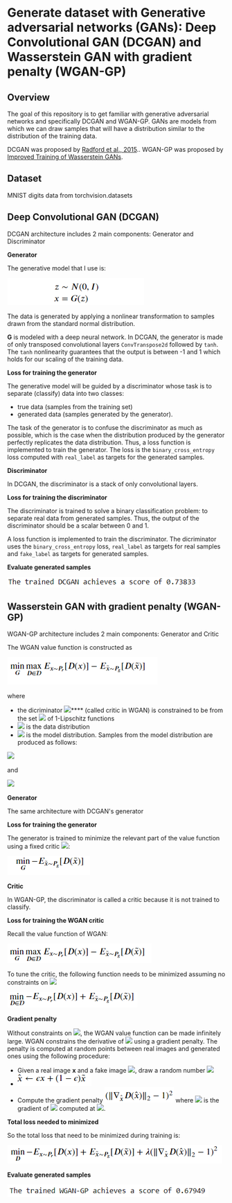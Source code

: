 # Generate dataset with Generative adversarial networks (GANs): Deep Convolutional GAN (DCGAN) and Wasserstein GAN with gradient penalty (WGAN-GP)



## Overview
The goal of this repository is to get familiar with generative adversarial networks and specifically DCGAN and WGAN-GP. GANs are models from which we can draw samples that will have a distribution similar to the distribution of the training data.


DCGAN was proposed by [Radford et al., 2015](https://arxiv.org/pdf/1511.06434.pdf).. WGAN-GP was proposed by  [Improved Training of Wasserstein GANs](https://arxiv.org/pdf/1704.00028.pdf).

## Dataset 
MNIST digits data from torchvision.datasets

## Deep Convolutional GAN (DCGAN)
DCGAN architecture includes 2 main components: Generator and Discriminator

**Generator**

The generative model that I use is:

<img src="https://github.com/huongdo108/generate-dataset-with-DCGAN--WGAN-GP/blob/master/images/dcgan_generator.PNG" align="centre">



The data is generated by applying a nonlinear transformation to samples drawn from the standard normal distribution.

**G** is modeled with a deep neural network. In DCGAN, the generator is made of only transposed convolutional layers `ConvTranspose2d` followed by `tanh`. 
The `tanh` nonlinearity guarantees that the output is between -1 and 1 which holds for our scaling of the training data.

**Loss for training the generator**

The generative model will be guided by a discriminator whose task is to separate (classify) data into two classes:
* true data (samples from the training set)
* generated data (samples generated by the generator).

The task of the generator is to confuse the discriminator as much as possible, which is the case when the distribution produced by the generator perfectly replicates the data distribution. Thus, a loss function is implemented to train the generator. The loss is the `binary_cross_entropy` loss computed with `real_label` as targets for the generated samples.

**Discriminator**

In DCGAN, the discriminator is a stack of only convolutional layers.

**Loss for training the discriminator**

The discriminator is trained to solve a binary classification problem: to separate real data from generated samples. Thus, the output of the discriminator should be a scalar between 0 and 1. 

A loss function is implemented to train the discriminator. The dicriminator uses the `binary_cross_entropy` loss,  `real_label` as targets for real samples and `fake_label` as targets for generated samples.

**Evaluate generated samples**

<img src="https://github.com/huongdo108/generate-dataset-with-DCGAN--WGAN-GP/blob/master/images/dcgan_score.PNG" align="centre">

## Wasserstein GAN with gradient penalty (WGAN-GP)

WGAN-GP architecture includes 2 main components: Generator and Critic

The WGAN value function is constructed as

<img src="https://github.com/huongdo108/generate-dataset-with-DCGAN--WGAN-GP/blob/master/images/wgan.PNG" align="centre">

where
* the dicriminator <img src="https://render.githubusercontent.com/render/math?math=D">**** (called critic in WGAN) is constrained to be from the set <img src="https://render.githubusercontent.com/render/math?math=\mathcal{D}"> of 1-Lipschitz functions
* <img src="https://render.githubusercontent.com/render/math?math=P_r"> is the data distribution
* <img src="https://render.githubusercontent.com/render/math?math=P_g"> is the model distribution. Samples from the model distribution are produced as follows:

<img src="https://render.githubusercontent.com/render/math?math=z \sim N(0, I)">

and

<img src="https://render.githubusercontent.com/render/math?math=\tilde x = G(z)">

**Generator**

The same architecture with DCGAN's generator

**Loss for training the generator**

The generator is trained to minimize the relevant part of the value function using a fixed critic <img src="https://render.githubusercontent.com/render/math?math=D">:


<img src="https://github.com/huongdo108/generate-dataset-with-DCGAN--WGAN-GP/blob/master/images/wgan_g_loss.PNG" align="centre">

**Critic**

In WGAN-GP, the discriminator is called a critic because it is not trained to classify. 

**Loss for training the WGAN critic**

Recall the value function of WGAN:

<img src="https://github.com/huongdo108/generate-dataset-with-DCGAN--WGAN-GP/blob/master/images/wgan_critic1.PNG" align="centre">

To tune the critic, the following function needs to be minimized assuming no constraints on <img src="https://render.githubusercontent.com/render/math?math=D">

<img src="https://github.com/huongdo108/generate-dataset-with-DCGAN--WGAN-GP/blob/master/images/wgan_critic2.PNG" align="centre">



**Gradient penalty**

Without constraints on <img src="https://render.githubusercontent.com/render/math?math=D">, the WGAN value function can be made infinitely large. WGAN constrains the derivative of <img src="https://render.githubusercontent.com/render/math?math=D"> using a gradient penalty. The penalty is computed at random points between real images and generated ones using the following procedure:
* Given a real image **x** and a fake image <img src="https://render.githubusercontent.com/render/math?math=\tilde x">, draw a random number <img src="https://render.githubusercontent.com/render/math?math=\epsilon \sim U[0,1]">
* <img src="https://github.com/huongdo108/generate-dataset-with-DCGAN--WGAN-GP/blob/master/images/gradient_penalty2.PNG" align="centre">
* Compute the gradient penalty <img src="https://github.com/huongdo108/generate-dataset-with-DCGAN--WGAN-GP/blob/master/images/gradient_penalty.PNG" align="centre">
where <img src="https://render.githubusercontent.com/render/math?math=\nabla_{\hat{x}} D(\hat{x})"> is the gradient of <img src="https://render.githubusercontent.com/render/math?math=D"> computed at <img src="https://render.githubusercontent.com/render/math?math=\hat{x}">.

**Total loss needed to minimized**

So the total loss that need to be minimized during training is:

<img src="https://github.com/huongdo108/generate-dataset-with-DCGAN--WGAN-GP/blob/master/images/wgan_total_loss.PNG" align="centre">

**Evaluate generated samples**

<img src="https://github.com/huongdo108/generate-dataset-with-DCGAN--WGAN-GP/blob/master/images/wgan_score.PNG" align="centre">
